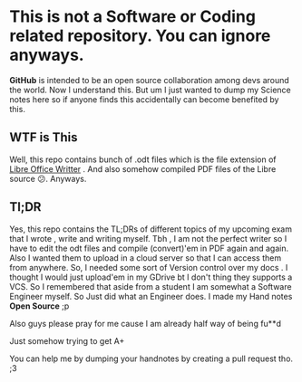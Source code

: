 # This is not a Software or Coding related repository. You can ignore anyways.

**GitHub** is intended to be an open source collaboration among devs around the world. Now I understand this. But um I just wanted to dump my Science notes here so if anyone finds this accidentally can become benefited by this. 

## WTF is This ##

Well, this repo contains bunch of .odt files which is the file extension of [Libre Office Writter](https://github.com/LibreOffice) . And also somehow compiled PDF files of the Libre source 😕.  Anyways.

## Tl;DR

Yes, this repo contains the TL;DRs of different topics of my upcoming exam that I wrote , write and writing myself. Tbh , I am not the perfect writer so I have to edit the odt files and compile (convert)'em in PDF again and again. Also I wanted them to upload in a cloud server so that I can access them from anywhere. So, I needed some sort of Version control over my docs . I thought I would just upload'em in my GDrive bt I don't thing they supports a VCS. So I remembered that aside from a student I am somewhat a Software Engineer myself. So Just did what an Engineer does. I made my Hand notes **Open Source** ;p

Also guys please pray for me cause I am already half way of being fu**d

Just somehow trying to get A+

You can help me by dumping your handnotes by creating a pull request tho. ;3

